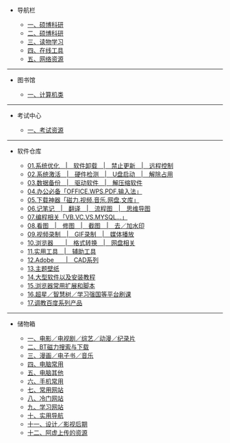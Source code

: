 - 导航栏

  - [一、硕博科研](shuobo.md)
  - [二、硕博科研](shuobo111.md)
  - [三、读物学习](1.1.ReadStudy.md)
  - [四、在线工具](1.2.OnlineTool.md)
  - [五、网络资源](1.3.ResourceSearch.md)
-----------------------------------------------

- 图书馆

  - [一、计算机类](2.1.ComputerBook.md)
-----------------------------------------------


- 考试中心

  - [一、考试资源](3.1.examination.md)
-----------------------------------------------

- 软件仓库

  - [01.系统优化　|　软件卸载　|　禁止更新　|　远程控制](ruanjian/1.md)
  - [02.系统激活　|　硬件检测　|　U盘启动　|　解除占用](ruanjian/2.md)
  - [03.数据备份　|　驱动软件　|　解压缩软件](ruanjian/3.md)
  - [04.办公必备「OFFICE.WPS.PDF.输入法」](ruanjian/4.md)
  - [05.下载神器「磁力.视频.音乐.网盘.文库」](ruanjian/5.md)
  - [06.记笔记　|　翻译　|　流程图　|　思维导图](ruanjian/6.md)
  - [07.编程相关「VB.VC.VS.MYSQL…」](ruanjian/7.md)
  - [08.看图　|　修图　|　截图　|　去／加水印](ruanjian/8.md)
  - [09.视频录制　|　GIF录制　|　媒体播放](ruanjian/9.md)
  - [10.浏览器　　|　格式转换　|　网盘相关](ruanjian/10md)
  - [11.实用工具　|　辅助工具](ruanjian/11md)
  - [12.Adobe　　|　CAD系列](ruanjian/12md)
  - [13.主题壁纸](ruanjian/13.md)
  - [14.大型软件以及安装教程](ruanjian/14.md)
  - [15.浏览器常用扩展和脚本](ruanjian/15.md)
  - [16.超星／智慧树／学习强国等平台刷课](ruanjian/16.md)
  - [17.调教百度系列产品](ruanjian/17.md)
-----------------------------------------------

- 储物箱

  - [一、电影／电视剧／综艺／动漫／纪录片](4.1.md)
  - [二、BT磁力搜索与下载](4.2.md)
  - [三、漫画／电子书／音乐](4.3.md)
  - [四、电脑常用](4.4.md)
  - [五、电脑其他](4.5.md)
  - [六、手机常用](4.6.md)
  - [七、常用网站](4.7.md)
  - [八、冷门网站](4.8.md)
  - [九、学习网站](4.9.md)
  - [十、实用导航](4.10.md)
  - [十一、设计／影视后期](4.11.md)
  - [十二、阿虚上传的资源](4.12.md)

    



